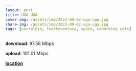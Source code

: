 ```yaml
---
layout: post
title: UGA UGA
cover-img: /assets/img/2022-09-02-uga-uga.jpg
share-img: /assets/img/2022-09-02-uga-uga.jpg
tags: [corralejo, fuerteventura, spain, coworking cafe]
---
```


**download**: 97.56 Mbps

**upload**: 101.01 Mbps

[**location**](https://goo.gl/maps/U288yWMiq4vfDmos9)
